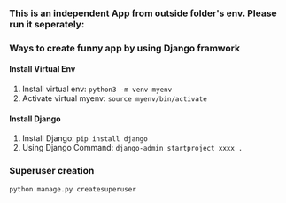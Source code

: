 
### This is an independent App from outside folder's env. Please run it seperately:


### Ways to create funny app by using Django framwork

#### Install Virtual Env
1. Install virtual env: `python3 -m venv myenv`
2. Activate virtual myenv: `source myenv/bin/activate`

#### Install Django
1. Install Django: `pip install django`
2. Using Django Command: `django-admin startproject xxxx .`


### Superuser creation
`python manage.py createsuperuser`